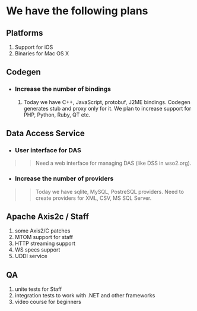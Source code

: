 # We have the following plans #

## Platforms ##
  1. Support for iOS
  1. Binaries for Mac OS X


## Codegen ##
  * ### Increase the number of bindings ###
    1. Today we have C++, JavaScript, protobuf, J2ME bindings. Codegen generates stub and proxy only for it. We plan to increase support for PHP, Python, Ruby, QT etc.


## Data Access Service ##
  * ### User interface for DAS ###
> > Need a web interface for managing DAS (like DSS in wso2.org).

  * ### Increase the number of providers ###
> > Today we have sqlite, MySQL, PostreSQL providers. Need to create providers for XML, CSV, MS SQL Server.


## Apache Axis2c / Staff ##
  1. some Axis2/C patches
  1. MTOM support for staff
  1. HTTP streaming support
  1. WS specs support
  1. UDDI service

## QA ##
  1. unite tests for Staff
  1. integration tests to work with .NET and other frameworks
  1. video course for beginners